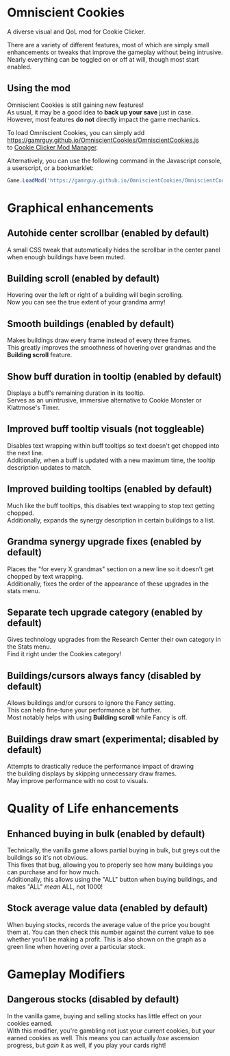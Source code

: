 Omniscient Cookies
==================

A diverse visual and QoL mod for Cookie Clicker.

There are a variety of different features, most of which are simply 
small enhancements or tweaks that improve the gameplay without being intrusive.
Nearly everything can be toggled on or off at will, though most start enabled.

Using the mod
-------------

Omniscient Cookies is still gaining new features!  
As usual, it may be a good idea to **back up your save** just in case.  
However, most features **do not** directly impact the game mechanics.

To load Omniscient Cookies, you can simply add  
<https://gamrguy.github.io/OmniscientCookies/OmniscientCookies.js>  
to [Cookie Clicker Mod Manager](https://github.com/klattmose/CookieClickerModManager).

Alternatively, you can use the following command in the Javascript console, a userscript, or a bookmarklet:
```js
Game.LoadMod('https://gamrguy.github.io/OmniscientCookies/OmniscientCookies.js');
```

Graphical enhancements
======================

Autohide center scrollbar (enabled by default)
----------------------------------------------
A small CSS tweak that automatically hides the scrollbar in the center panel  
when enough buildings have been muted.

Building scroll (enabled by default)
------------------------------------
Hovering over the left or right of a building will begin scrolling.  
Now you can see the true extent of your grandma army!

Smooth buildings (enabled by default)
-------------------------------------
Makes buildings draw every frame instead of every three frames.  
This greatly improves the smoothness of hovering over grandmas and the **Building scroll** feature.

Show buff duration in tooltip (enabled by default)
--------------------------------------------------
Displays a buff's remaining duration in its tooltip.  
Serves as an unintrusive, immersive alternative to Cookie Monster or Klattmose's Timer.

Improved buff tooltip visuals (not toggleable)
----------------------------------------------
Disables text wrapping within buff tooltips so text doesn't get chopped into the next line.  
Additionally, when a buff is updated with a new maximum time, the tooltip description updates to match.

Improved building tooltips (enabled by default)
-----------------------------------------------
Much like the buff tooltips, this disables text wrapping to stop text getting chopped.  
Additionally, expands the synergy description in certain buildings to a list.

Grandma synergy upgrade fixes (enabled by default)
--------------------------------------------------
Places the "for every X grandmas" section on a new line so it doesn't get chopped by text wrapping.  
Additionally, fixes the order of the appearance of these upgrades in the stats menu.

Separate tech upgrade category (enabled by default)
---------------------------------------------------
Gives technology upgrades from the Research Center their own category in the Stats menu.  
Find it right under the Cookies category!

Buildings/cursors always fancy (disabled by default)
----------------------------------------------------
Allows buildings and/or cursors to ignore the Fancy setting.  
This can help fine-tune your performance a bit further.  
Most notably helps with using **Building scroll** while Fancy is off.

Buildings draw smart (experimental; disabled by default)
--------------------------------------------------------
Attempts to drastically reduce the performance impact of drawing  
the building displays by skipping unnecessary draw frames.  
May improve performance with no cost to visuals.

Quality of Life enhancements
============================

Enhanced buying in bulk (enabled by default)
--------------------------------------------
Technically, the vanilla game allows partial buying in bulk, but greys out the buildings so it's not obvious.  
This fixes that bug, allowing you to properly see how many buildings you can purchase and for how much.  
Additionally, this allows using the "ALL" button when buying buildings, and makes "ALL" *mean* ALL, not 1000!

Stock average value data (enabled by default)
---------------------------------------------
When buying stocks, records the average value of the price you bought them at.
You can then check this number against the current value to see whether you'll be making a profit.
This is also shown on the graph as a green line when hovering over a particular stock.

Gameplay Modifiers
==================

Dangerous stocks (disabled by default)
--------------------------------------
In the vanilla game, buying and selling stocks has little effect on your cookies earned.  
With this modifier, you're gambling not just your current cookies, but your earned cookies as well.
This means you can actually *lose* ascension progress, but *gain* it as well, if you play your cards right!
